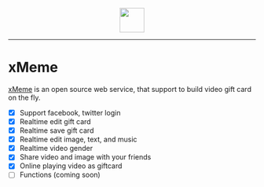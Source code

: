 <p align="center">
<img width="50" src="https://xmeme.herokuapp.com/assets/favicon-82d1f24188387584cbb08e1035f8834a11840cc90732d5dacbe59d604dc3cc22.png"/>
</p>

---
# xMeme

[xMeme](https://xmeme.heroku.com) is an open source web service, that support to build video gift card on the fly.

- [x] Support facebook, twitter login
- [x] Realtime edit gift card
- [x] Realtime save gift card
- [x] Realtime edit image, text, and music
- [x] Realtime video gender
- [x] Share video and image with your friends
- [x] Online playing video as giftcard
- [ ] Functions (coming soon)
